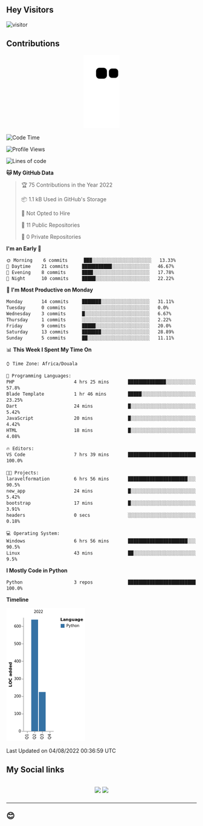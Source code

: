 ## Hey Visitors
![visitor](https://profile-counter.glitch.me/Fotsingboris/count.svg)

## Contributions
<p align="center">
  <img src="https://raw.githubusercontent.com/Fotsingboris/Fotsingboris/output/github-contribution-grid-snake.svg" />
</p>

<!--START_SECTION:waka-->
![Code Time](http://img.shields.io/badge/Code%20Time-0%20secs-blue)

![Profile Views](http://img.shields.io/badge/Profile%20Views-3-blue)

![Lines of code](https://img.shields.io/badge/From%20Hello%20World%20I%27ve%20Written-862%20lines%20of%20code-blue)

**🐱 My GitHub Data** 

> 🏆 75 Contributions in the Year 2022
 > 
> 📦 1.1 kB Used in GitHub's Storage 
 > 
> 🚫 Not Opted to Hire
 > 
> 📜 11 Public Repositories 
 > 
> 🔑 0 Private Repositories  
 > 
**I'm an Early 🐤** 

```text
🌞 Morning    6 commits      ███░░░░░░░░░░░░░░░░░░░░░░   13.33% 
🌆 Daytime    21 commits     ███████████░░░░░░░░░░░░░░   46.67% 
🌃 Evening    8 commits      ████░░░░░░░░░░░░░░░░░░░░░   17.78% 
🌙 Night      10 commits     █████░░░░░░░░░░░░░░░░░░░░   22.22%

```
📅 **I'm Most Productive on Monday** 

```text
Monday       14 commits     ███████░░░░░░░░░░░░░░░░░░   31.11% 
Tuesday      0 commits      ░░░░░░░░░░░░░░░░░░░░░░░░░   0.0% 
Wednesday    3 commits      █░░░░░░░░░░░░░░░░░░░░░░░░   6.67% 
Thursday     1 commits      ░░░░░░░░░░░░░░░░░░░░░░░░░   2.22% 
Friday       9 commits      █████░░░░░░░░░░░░░░░░░░░░   20.0% 
Saturday     13 commits     ███████░░░░░░░░░░░░░░░░░░   28.89% 
Sunday       5 commits      ██░░░░░░░░░░░░░░░░░░░░░░░   11.11%

```


📊 **This Week I Spent My Time On** 

```text
⌚︎ Time Zone: Africa/Douala

💬 Programming Languages: 
PHP                      4 hrs 25 mins       ██████████████░░░░░░░░░░░   57.8% 
Blade Template           1 hr 46 mins        █████░░░░░░░░░░░░░░░░░░░░   23.25% 
Dart                     24 mins             █░░░░░░░░░░░░░░░░░░░░░░░░   5.42% 
JavaScript               20 mins             █░░░░░░░░░░░░░░░░░░░░░░░░   4.42% 
HTML                     18 mins             █░░░░░░░░░░░░░░░░░░░░░░░░   4.08%

🔥 Editors: 
VS Code                  7 hrs 39 mins       █████████████████████████   100.0%

🐱‍💻 Projects: 
laravelformation         6 hrs 56 mins       ██████████████████████░░░   90.5% 
new_app                  24 mins             █░░░░░░░░░░░░░░░░░░░░░░░░   5.42% 
bootstrap                17 mins             █░░░░░░░░░░░░░░░░░░░░░░░░   3.91% 
headers                  0 secs              ░░░░░░░░░░░░░░░░░░░░░░░░░   0.18%

💻 Operating System: 
Windows                  6 hrs 56 mins       ██████████████████████░░░   90.5% 
Linux                    43 mins             ██░░░░░░░░░░░░░░░░░░░░░░░   9.5%

```

**I Mostly Code in Python** 

```text
Python                   3 repos             █████████████████████████   100.0%

```


**Timeline**

![Chart not found](https://raw.githubusercontent.com/Fotsingboris/Fotsingboris/main/charts/bar_graph.png) 


 Last Updated on 04/08/2022 00:36:59 UTC
<!--END_SECTION:waka-->

<h2>My Social links <h2>
<p align="center">
   <a href="https://linkedin.com/in/Fotsingboris-Mathieu"><img src="https://img.shields.io/badge/linkedin-%230077B5.svg?style=for-the-badge&logo=linkedin&logoColor=white"></a>
   <a href="https://instagram.com/Fotsingboris"><img src="https://img.shields.io/badge/instagram-%23E4405F.svg?style=for-the-badge&logo=Instagram&logoColor=white"></a>
  </p>
<hr>
😊
